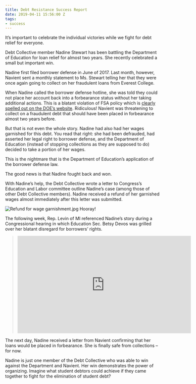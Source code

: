 ```yaml
---
title: Debt Resistance Success Report
date: 2019-04-11 15:56:00 Z
tags:
- success
---
```


It’s important to celebrate the individual victories while we fight for debt relief for everyone.
 
Debt Collective member Nadine Stewart has been battling the Department of Education for loan relief for almost two years. She recently celebrated a small but important win. 
 
Nadine first filed borrower defense in June of 2017. Last month, however, Navient sent a monthly statement to Ms. Stewart telling her that they were once again going to collect on her fraudulent loans from Everest College.
 
When Nadine called the borrower defense hotline, she was told they could not place her account back into a forbearance status without her taking additional actions. This is a blatant violation of FSA policy which is [clearly spelled out on the DOE’s website](https://studentaid.ed.gov/sa/repay-loans/forgiveness-cancellation/borrower-defense#forbearance-stopped-collections-status). Ridiculous! Navient was threatening to collect on a fraudulent debt that should have been placed in forbearance almost two years before.  
 
But that is not even the whole story. Nadine had also had her wages garnished for this debt. You read that right: she had been defrauded, had asserted her legal right to borrower defense, and the Department of Education (instead of stopping collections as they are supposed to do) decided to take a portion of her wages.
 
This is the nightmare that is the Department of Education’s application of the borrower defense law.
 
The good news is that Nadine fought back and won. 
 
With Nadine’s help, the Debt Collective wrote a letter to Congress’s Education and Labor committee outline Nadine’s case (among those of other Debt Collective members). Nadine received a refund of her garnished wages almost immediately after this letter was submitted. 
 
![Refund for wage garnishment.jpg](/uploads/Refund%20for%20wage%20garnishment.jpg)
Hooray!
 
The following week, Rep. Levin of MI referenced Nadine’s story during a Congressional hearing in which Education Sec. Betsy Devos was grilled over her blatant disregard for borrowers’ rights.

> <iframe width="560" height="315" src="https://www.youtube.com/embed/GOSrVmbmQ6c" frameborder="0" allow="accelerometer; autoplay; encrypted-media; gyroscope; picture-in-picture" allowfullscreen></iframe>
 
The next day, Nadine received a letter from Navient confirming that her loans would be placed in forbearance. She is finally safe from collections – for now.
 
Nadine is just one member of the Debt Collective who was able to win against the Department and Navient. Her win demonstrates the power of organizing. Imagine what student debtors could achieve if they came together to fight for the elimination of student debt? 
 
 
